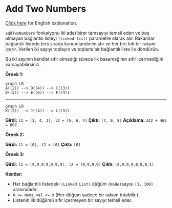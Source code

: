 ﻿# Add Two Numbers

[Click here](README.en.md) for English explanation.

`addTwoNumbers` fonksiyonu iki adet birer tamsayıyı temsil eden ve boş olmayan bağlantılı listeyi `(linked list)` parametre olarak alır. Rakamlar bağlantılı listede ters sırada konumlandırılmıştır ve her biri tek bir rakam içerir. Verilen iki sayıyı toplayın ve toplamı bir bağlantılı liste ile döndürün.

Bu iki sayının kendisi sıfır olmadığı sürece ilk basamağının sıfır içermediğini varsayabilirsiniz.

**Örnek 1:**

```mermaid
graph LR
A((2)) --> B((4)) --> C((3))
D((5)) --> E((6)) --> F((4))
```
<hr>

```mermaid
graph LR
K((2)) --> J((4)) --> L((3))
```

**Girdi:** `l1 = [2, 4, 3], l2 = [5, 6, 4]`
**Çıktı:** `[7, 0, 8]`
**Açıklama:** `342 + 465 = 807.`

**Örnek 2:**

**Girdi:** `l1 = [0], l2 = [0]`
**Çıktı:** `[0]`

**Örnek 3:**

**Girdi:** `l1 = [9,9,9,9,9,9,9], l2 = [9,9,9,9]`
**Çıktı:** `[8,9,9,9,0,0,0,1]`

**Kısıtlar:**
-   Her bağlantılı listedeki `(Linked List)` düğüm  `(Node)`sayısı  `[1, 100]` arasındadır..
-   `0 <= Node.val <= 9` (Her düğüm sadece bir rakam tutabilir.)
-   Listenin ilk düğümü sıfır içermeyen bir sayıyı temsil eder.




